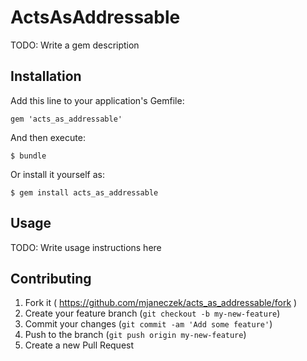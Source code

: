 # ActsAsAddressable

TODO: Write a gem description

## Installation

Add this line to your application's Gemfile:

    gem 'acts_as_addressable'

And then execute:

    $ bundle

Or install it yourself as:

    $ gem install acts_as_addressable

## Usage

TODO: Write usage instructions here

## Contributing

1. Fork it ( https://github.com/mjaneczek/acts_as_addressable/fork )
2. Create your feature branch (`git checkout -b my-new-feature`)
3. Commit your changes (`git commit -am 'Add some feature'`)
4. Push to the branch (`git push origin my-new-feature`)
5. Create a new Pull Request
